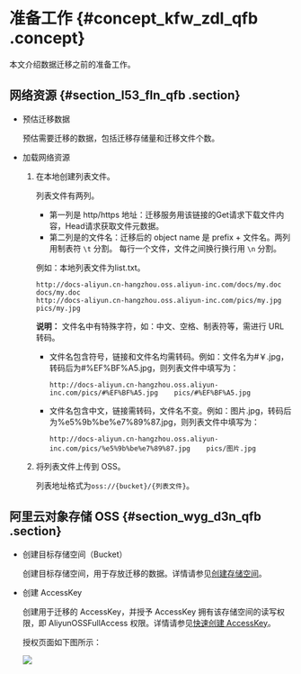 # 准备工作 {#concept_kfw_zdl_qfb .concept}

本文介绍数据迁移之前的准备工作。

## 网络资源 {#section_l53_fln_qfb .section}

-   预估迁移数据

    预估需要迁移的数据，包括迁移存储量和迁移文件个数。

-   加载网络资源
    1.  在本地创建列表文件。

        列表文件有两列。

        -   第一列是 http/https 地址：迁移服务用该链接的Get请求下载文件内容，Head请求获取文件元数据。
        -   第二列是的文件名：迁移后的 object name 是 prefix + 文件名。两列用制表符 `\t` 分割。
        每行一个文件，文件之间换行换行用 `\n` 分割。

        例如：本地列表文件为list.txt。

        ```
        http://docs-aliyun.cn-hangzhou.oss.aliyun-inc.com/docs/my.doc    docs/my.doc
        http://docs-aliyun.cn-hangzhou.oss.aliyun-inc.com/pics/my.jpg    pics/my.jpg
        ```

        **说明：** 文件名中有特殊字符，如：中文、空格、制表符等，需进行 URL 转码。

        -   文件名包含符号，链接和文件名均需转码。例如：文件名为\#￥.jpg，转码后为\#%EF%BF%A5.jpg，则列表文件中填写为：

            ```
            http://docs-aliyun.cn-hangzhou.oss.aliyun-inc.com/pics/#%EF%BF%A5.jpg    pics/#%EF%BF%A5.jpg
            ```

        -   文件名包含中文，链接需转码，文件名不变。例如：图片.jpg，转码后为%e5%9b%be%e7%89%87.jpg，则列表文件中填写为：

            ```
            http://docs-aliyun.cn-hangzhou.oss.aliyun-inc.com/pics/%e5%9b%be%e7%89%87.jpg    pics/图片.jpg
            ```

    2.  将列表文件上传到 OSS。

        列表地址格式为`oss://{bucket}/{列表文件}`。


## 阿里云对象存储 OSS {#section_wyg_d3n_qfb .section}

-   创建目标存储空间（Bucket）

    创建目标存储空间，用于存放迁移的数据。详情请参见[创建存储空间](../cn.zh-CN/快速入门/创建存储空间.md#)。

-   创建 AccessKey

    创建用于迁移的 AccessKey，并授予 AccessKey 拥有该存储空间的读写权限，即 AliyunOSSFullAccess 权限。详情请参见[快速创建 AccessKey](../../../../../cn.zh-CN/通用参考/创建AccessKey.md#section_ow5_3jq_4fb)。

    授权页面如下图所示：

    ![](http://static-aliyun-doc.oss-cn-hangzhou.aliyuncs.com/assets/img/40482/154440563321187_zh-CN.png)


